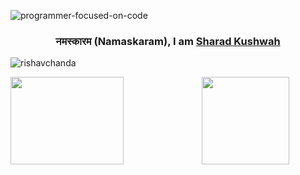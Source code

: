 ![programmer-focused-on-code](https://github.com/thevueeguy/thevueeguy/assets/78133036/1a501bde-3bcb-4e88-b11f-4dae40a6d4af)

<h3 align="center">नमस्कारम (Namaskaram), I am <a href="https://reactguy.me" target="_blank">Sharad Kushwah</a></h3>

<p> <img src="https://komarev.com/ghpvc/?username=thevueeguy&label=Profile%20views&color=0e75b6&style=flat" alt="rishavchanda" /> </p>

<div class='container'>
<img style="height: 10em; width: 60%;" class="img" src="https://github-readme-stats.vercel.app/api?username=thevueeguy&show_icons=true&theme=graywhite&hide=contribs,issues" />
<img style="height: 10em; width: 40%%;" class="img" src="https://github-readme-stats.vercel.app/api/top-langs/?username=thevueeguy&theme=graywhite&langs_count=4&layout=compact" /></div>
</div>


